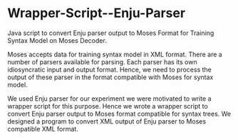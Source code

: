 # Wrapper-Script--Enju-Parser
Java script to convert Enju parser output to Moses Format for Training Syntax Model on Moses Decoder.

Moses accepts data for training syntax model in XML format. There are a number of parsers available for parsing. Each parser has its own idiosyncratic input and output format. Hence, we need to process the output of these parser in the format compatible with Moses for syntax model.

We used Enju parser for our experiment we were motivated to write a wrapper script for this purpose.
Hence we wrote a wrapper script to convert Enju parser output to Moses format compatible for syntax trees.
We designed a program to convert XML output of Enju parser to Moses compatible XML format.

